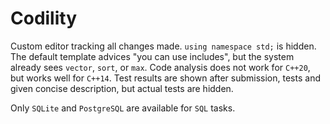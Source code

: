 # Codility

Custom editor tracking all changes made. `using namespace std;` is hidden. The default template advices "you can use includes", but the system already sees `vector`, `sort`, or `max`. Code analysis does not work for `C++20`, but works well for `C++14`. Test results are shown after submission, tests and given concise description, but actual tests are hidden.

Only `SQLite` and `PostgreSQL` are available for `SQL` tasks.
